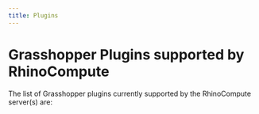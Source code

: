 ```yaml
---
title: Plugins
---
```


# Grasshopper Plugins supported by RhinoCompute

The list of Grasshopper plugins currently supported by the RhinoCompute server(s) are:



<!-- IN Future make this a dynamically loaded table from the RhinoCOmpute repo? -->

